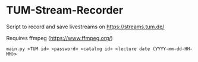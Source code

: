 # TUM-Stream-Recorder
Script to record and save livestreams on https://streams.tum.de/ 

Requires ffmpeg (https://www.ffmpeg.org/)

```
main.py <TUM id> <password> <catalog id> <lecture date (YYYY-mm-dd-HH-MM)>
```
